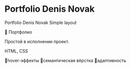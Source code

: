 # Portfolio Denis Novak
 Portfolio Denis Novak Simple layout

 🔶 Портфолио

 Простой в исполнении проект.

 HTML, CSS
 
 🔸hover-эффекты
 🔸семантическая вёрстка
 🔸адаптивность